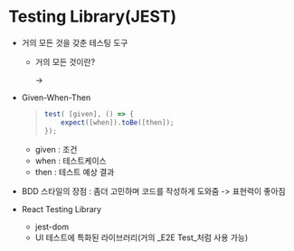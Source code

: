 # Testing Library(JEST)

* 거의 모든 것을 갖춘 테스팅 도구
  *   거의 모든 것이란?

      \->&#x20;
*   Given-When-Then

    > ```typescript
    > test( [given], () => {
    >     expect([when]).toBe([then]);
    > });
    > ```

    * given : 조건
    * when : 테스트케이스
    * then : 테스트 예상 결과
* BDD 스타일의 장점 : 좀더 고민하며 코드를 작성하게 도와줌 -> 표현력이 좋아짐
* React Testing Library
  * jest-dom
  * UI 테스트에 특화된 라이브러리(거의 _E2E Test_처럼 사용 가능)
